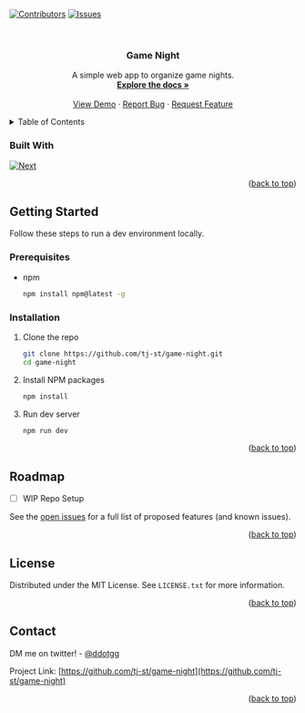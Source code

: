 <div id="top"></div>
<!--
*** Thanks for checking out the Best-README-Template. If you have a suggestion
*** that would make this better, please fork the repo and create a pull request
*** or simply open an issue with the tag "enhancement".
*** Don't forget to give the project a star!
*** Thanks again! Now go create something AMAZING! :D
-->



<!-- PROJECT SHIELDS -->
<!--
*** I'm using markdown "reference style" links for readability.
*** Reference links are enclosed in brackets [ ] instead of parentheses ( ).
*** See the bottom of this document for the declaration of the reference variables
*** for contributors-url, forks-url, etc. This is an optional, concise syntax you may use.
*** https://www.markdownguide.org/basic-syntax/#reference-style-links
-->
[![Contributors][contributors-shield]][contributors-url]
[![Issues][issues-shield]][issues-url]


<!-- PROJECT LOGO -->
<br />
<h3 align="center">Game Night</h3>
  <p align="center">
    A simple web app to organize game nights.
    <br />
    <a href="https://github.com/tj-st/repo_name"><strong>Explore the docs »</strong></a>
    <br />
    <br />
    <a href="https://github.com/tj-st/game-night">View Demo</a>
    ·
    <a href="https://github.com/tj-st/game-night/issues">Report Bug</a>
    ·
    <a href="https://github.com/tj-st/repo_name/issues">Request Feature</a>
  </p>
</div>



<!-- TABLE OF CONTENTS -->
<details>
  <summary>Table of Contents</summary>
  <ol>
    <li>
      <a href="#about-the-project">About The Project</a>
      <ul>
        <li><a href="#built-with">Built With</a></li>
      </ul>
    </li>
    <li>
      <a href="#getting-started">Getting Started</a>
      <ul>
        <li><a href="#prerequisites">Prerequisites</a></li>
        <li><a href="#installation">Installation</a></li>
      </ul>
    </li>
    <li><a href="#usage">Usage</a></li>
    <li><a href="#roadmap">Roadmap</a></li>
    <li><a href="#contributing">Contributing</a></li>
    <li><a href="#license">License</a></li>
    <li><a href="#contact">Contact</a></li>
    <li><a href="#acknowledgments">Acknowledgments</a></li>
  </ol>
</details>


### Built With

[![Next][Next.js]][Next-url]

<p align="right">(<a href="#top">back to top</a>)</p>

<!-- GETTING STARTED -->
## Getting Started

Follow these steps to run a dev environment locally.

### Prerequisites

* npm
  ```sh
  npm install npm@latest -g
  ```

### Installation

1. Clone the repo
   ```sh
   git clone https://github.com/tj-st/game-night.git
   cd game-night
   ```
2. Install NPM packages
   ```sh
   npm install
   ```
3. Run dev server
   ```sh
   npm run dev
   ```

<p align="right">(<a href="#top">back to top</a>)</p>



<!-- ROADMAP -->
## Roadmap

- [ ] WIP Repo Setup

See the [open issues](https://github.com/tj-st/game-night/issues) for a full list of proposed features (and known issues).

<p align="right">(<a href="#top">back to top</a>)</p>



<!-- LICENSE -->
## License

Distributed under the MIT License. See `LICENSE.txt` for more information.

<p align="right">(<a href="#top">back to top</a>)</p>



<!-- CONTACT -->
## Contact

DM me on twitter! - [@ddotgg](https://twitter.com/ddotgg)

Project Link: [https://github.com/tj-st/game-night](https://github.com/tj-st/game-night)

<p align="right">(<a href="#top">back to top</a>)</p>


<!-- MARKDOWN LINKS & IMAGES -->
<!-- https://www.markdownguide.org/basic-syntax/#reference-style-links -->
[contributors-shield]: https://img.shields.io/github/contributors/tj-st/game-night.svg?style=for-the-badge
[contributors-url]: https://github.com/tj-st/game-night/graphs/contributors
[issues-shield]: https://img.shields.io/github/issues/tj-st/game-night.svg?style=for-the-badge
[issues-url]: https://github.com/tj-st/game-night/issues
[Next.js]: https://img.shields.io/badge/next.js-000000?style=for-the-badge&logo=nextdotjs&logoColor=white
[Next-url]: https://nextjs.org/
